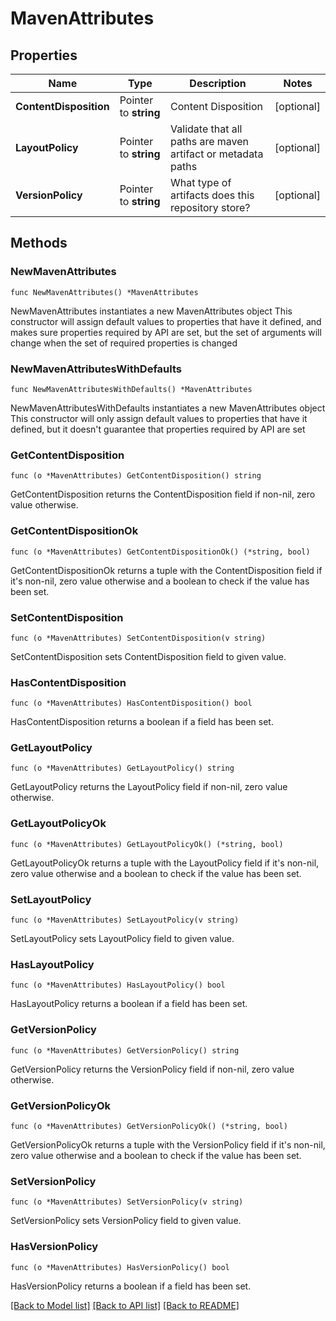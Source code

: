 # MavenAttributes

## Properties

Name | Type | Description | Notes
------------ | ------------- | ------------- | -------------
**ContentDisposition** | Pointer to **string** | Content Disposition | [optional] 
**LayoutPolicy** | Pointer to **string** | Validate that all paths are maven artifact or metadata paths | [optional] 
**VersionPolicy** | Pointer to **string** | What type of artifacts does this repository store? | [optional] 

## Methods

### NewMavenAttributes

`func NewMavenAttributes() *MavenAttributes`

NewMavenAttributes instantiates a new MavenAttributes object
This constructor will assign default values to properties that have it defined,
and makes sure properties required by API are set, but the set of arguments
will change when the set of required properties is changed

### NewMavenAttributesWithDefaults

`func NewMavenAttributesWithDefaults() *MavenAttributes`

NewMavenAttributesWithDefaults instantiates a new MavenAttributes object
This constructor will only assign default values to properties that have it defined,
but it doesn't guarantee that properties required by API are set

### GetContentDisposition

`func (o *MavenAttributes) GetContentDisposition() string`

GetContentDisposition returns the ContentDisposition field if non-nil, zero value otherwise.

### GetContentDispositionOk

`func (o *MavenAttributes) GetContentDispositionOk() (*string, bool)`

GetContentDispositionOk returns a tuple with the ContentDisposition field if it's non-nil, zero value otherwise
and a boolean to check if the value has been set.

### SetContentDisposition

`func (o *MavenAttributes) SetContentDisposition(v string)`

SetContentDisposition sets ContentDisposition field to given value.

### HasContentDisposition

`func (o *MavenAttributes) HasContentDisposition() bool`

HasContentDisposition returns a boolean if a field has been set.

### GetLayoutPolicy

`func (o *MavenAttributes) GetLayoutPolicy() string`

GetLayoutPolicy returns the LayoutPolicy field if non-nil, zero value otherwise.

### GetLayoutPolicyOk

`func (o *MavenAttributes) GetLayoutPolicyOk() (*string, bool)`

GetLayoutPolicyOk returns a tuple with the LayoutPolicy field if it's non-nil, zero value otherwise
and a boolean to check if the value has been set.

### SetLayoutPolicy

`func (o *MavenAttributes) SetLayoutPolicy(v string)`

SetLayoutPolicy sets LayoutPolicy field to given value.

### HasLayoutPolicy

`func (o *MavenAttributes) HasLayoutPolicy() bool`

HasLayoutPolicy returns a boolean if a field has been set.

### GetVersionPolicy

`func (o *MavenAttributes) GetVersionPolicy() string`

GetVersionPolicy returns the VersionPolicy field if non-nil, zero value otherwise.

### GetVersionPolicyOk

`func (o *MavenAttributes) GetVersionPolicyOk() (*string, bool)`

GetVersionPolicyOk returns a tuple with the VersionPolicy field if it's non-nil, zero value otherwise
and a boolean to check if the value has been set.

### SetVersionPolicy

`func (o *MavenAttributes) SetVersionPolicy(v string)`

SetVersionPolicy sets VersionPolicy field to given value.

### HasVersionPolicy

`func (o *MavenAttributes) HasVersionPolicy() bool`

HasVersionPolicy returns a boolean if a field has been set.


[[Back to Model list]](../README.md#documentation-for-models) [[Back to API list]](../README.md#documentation-for-api-endpoints) [[Back to README]](../README.md)


